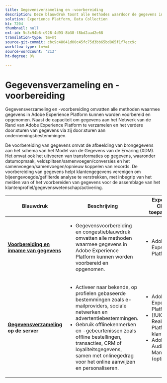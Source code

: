 ```yaml
---
title: Gegevensverzameling en -voorbereiding
description: Deze blauwdruk toont alle methodes waardoor de gegevens in Adobe Experience Platform kunnen worden opgenomen en worden voorbereid.
solution: Experience Platform, Data Collection
kt: 7204
thumbnail: null
exl-id: 5c3c94b6-c928-4d93-8b38-f8bd2aad2e68
translation-type: tm+mt
source-git-commit: cbc9c48041d00c45fc75d3bb65bd865f1f7ecc9c
workflow-type: tm+mt
source-wordcount: '213'
ht-degree: 0%

---
```


# Gegevensverzameling en -voorbereiding

Gegevensverzameling en -voorbereiding omvatten alle methoden waarmee gegevens in Adobe Experience Platform kunnen worden voorbereid en opgenomen. Naast de capaciteit om gegevens aan het Netwerk van de Rand van Adobe Experience Platform te verzamelen en het verdere door:sturen van gegevens via zij door:sturen aan ondernemingsbestemmingen.

De voorbereiding van gegevens omvat de afbeelding van brongegevens aan het schema van het Model van de Gegevens van de Ervaring (XDM). Het omvat ook het uitvoeren van transformaties op gegevens, waaronder datumopmaak, veldsplitsen/samenvoegen/conversies en het samenvoegen/samenvoegen/opnieuw koppelen van records. De voorbereiding van gegevens helpt klantengegevens verenigen om bijeengevoegde/gefilterde analyse te verstrekken, met inbegrip van het melden van of het voorbereiden van gegevens voor de assemblage van het klantenprofiel/gegevenswetenschap/activering.

| Blauwdruk | Beschrijving | Experience Cloud-toepassingen |
|---|---|---|
| **[Voorbereiding en inname van gegevens](ingestion.md)** | <ul><li>Gegevensvoorbereiding en congestieblauwdruk omvatten alle methoden waarmee gegevens in Adobe Experience Platform kunnen worden voorbereid en opgenomen.</ul></li> | <ul><li> Adobe Experience Platform </ul></li> |
| **[Gegevensverzameling op de server](server-side-collection.md)** | <ul><li>Activeer naar bekende, op profielen gebaseerde bestemmingen zoals e-mailproviders, sociale netwerken en advertentiebestemmingen. </li><li>Gebruik offlinekenmerken en -gebeurtenissen zoals offline bestellingen, transacties, CRM of loyaliteitsgegevens, samen met onlinegedrag voor het online aanwijzen en personaliseren.</li></ul> | <ul><li>Adobe Experience Platform</li><li> [!UICONTROL Real-time Platform voor klantgegevens]</li><li>Adobe Audience Manager (optioneel)</li></ul> |
